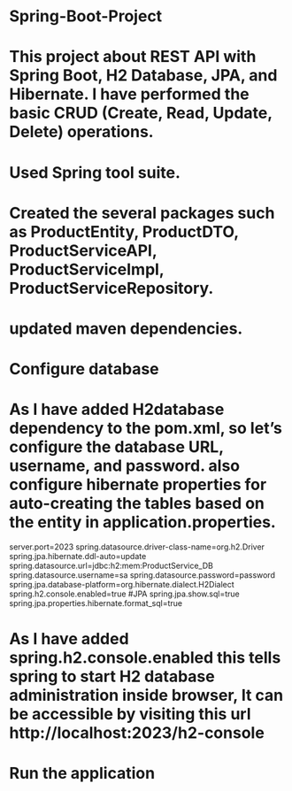 # Spring-Boot-Project

# This project about REST API with Spring Boot, H2 Database, JPA, and Hibernate. I have performed the basic CRUD (Create, Read, Update, Delete) operations.

# Used Spring tool suite.

# Created the several packages such as ProductEntity, ProductDTO, ProductServiceAPI, ProductServiceImpl, ProductServiceRepository.

# updated maven dependencies.

# Configure database
# As I have added H2database dependency to the pom.xml, so let’s configure the database URL, username, and password. also configure hibernate properties for auto-creating the tables based on the entity in application.properties.
server.port=2023
spring.datasource.driver-class-name=org.h2.Driver
spring.jpa.hibernate.ddl-auto=update
spring.datasource.url=jdbc:h2:mem:ProductService_DB
spring.datasource.username=sa
spring.datasource.password=password
spring.jpa.database-platform=org.hibernate.dialect.H2Dialect
spring.h2.console.enabled=true
#JPA
spring.jpa.show.sql=true
spring.jpa.properties.hibernate.format_sql=true

# As I have added spring.h2.console.enabled this tells spring to start H2 database administration inside browser, It can be accessible by visiting this url http://localhost:2023/h2-console


# Run the application
